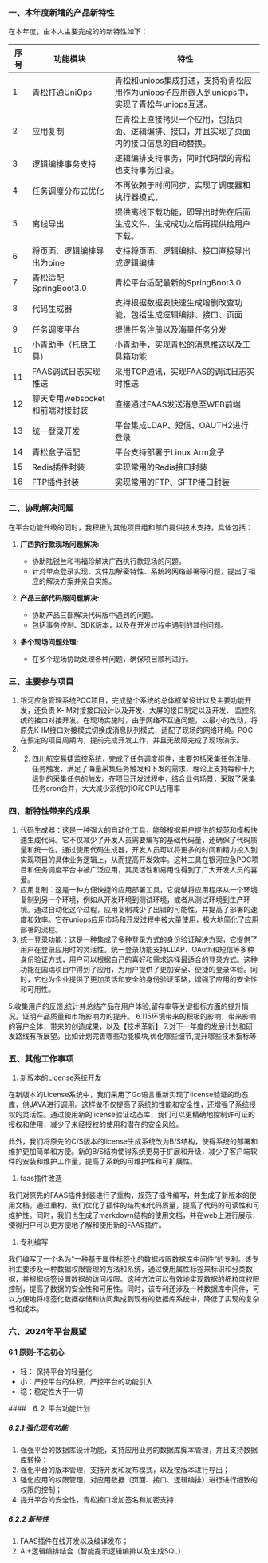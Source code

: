 ### 一、本年度新增的产品新特性



在本年度，由本人主要完成的的新特性如下：

| 序号 | 功能模块                        | 特性                                                         |
| ---- | ------------------------------- | ------------------------------------------------------------ |
| 1    | 青松打通UniOps                  | 青松和uniops集成打通，支持将青松应用作为uniops子应用嵌入到uniops中，实现了青松与uniops互通。 |
| 2    | 应用复制                        | 在青松上直接拷贝一个应用，包括页面、逻辑编排、接口，并且实现了页面内的接口信息的自动替换。 |
| 3    | 逻辑编排事务支持                | 逻辑编排支持事务，同时代码版的青松也支持事务回滚。           |
| 4    | 任务调度分布式优化              | 不再依赖于时间同步，实现了调度器和执行器模式，               |
| 5    | 离线导出                        | 提供离线下载功能，即导出时先在后面生成文件，生成成功之后再提供给用户下载。 |
| 6    | 将页面、逻辑编排导出为pine      | 支持将页面、逻辑编排、接口直接导出成逻辑编排                 |
| 7    | 青松适配SpringBoot3.0           | 青松平台适配最新的SpringBoot3.0                              |
| 8    | 代码生成器                      | 支持根据数据表快速生成增删改查功能，包括生成逻辑编排、接口、页面 |
| 9    | 任务调度平台                    | 提供任务注册以及海量任务分发                                 |
| 10   | 小青助手（托盘工具）            | 小青助手，实现青松的消息推送以及工具箱功能                   |
| 11   | FAAS调试日志实现推送            | 采用TCP通讯，实现FAAS的调试日志实时推送                      |
| 12   | 聊天专用websocket和前端对接封装 | 直接通过FAAS发送消息至WEB前端                                |
| 13   | 统一登录开发                    | 平台集成LDAP、短信、OAUTH2进行登录                           |
| 14   | 青松盒子适配                    | 平台支持部署于Linux Arm盒子                                  |
| 15   | Redis插件封装                   | 实现常用的Redis接口封装                                      |
| 16   | FTP插件封装                     | 实现常用的FTP、SFTP接口封装                                  |

###  二、协助解决问题

在平台功能升级的同时，我积极为其他项目组和部门提供技术支持，具体包括：

1. **广西执行款现场问题解决:**
   - 协助陆锐兰和韦福珍解决广西执行款现场的问题。
   - 针对单点登录实现、文件加解密特性、系统跨网络部署等问题，提出了相应的解决方案并亲自实施。

2. **产品三部代码版问题解决:**
   - 协助产品三部解决代码版中遇到的问题。
   - 包括事务控制、SDK版本，以及在开发过程中遇到的其他问题。

3. **多个现场问题处理:**
   - 在多个现场协助处理各种问题，确保项目顺利进行。

###   三、主要参与项目

1. 银河应急管理系统POC项目，完成整个系统的总体框架设计以及主要功能开发，还负责 K-IM对接接口设计以及开发、大屏的接口制定以及开发、 监控系统的接口对接开发。在现场实施时，由于网络不互通问题，以最小的改动，将原先K-IM接口对接模式切换成消息队列模式，适配了现场的网络环境。POC在预定的项目周期内，提前完成开发工作，并且无故障完成了现场演示。
2.  2. 四川航空易捷监控系统，完成了任务调度组件，主要包括采集任务注册、任务触发，满足了海量采集任务触发和下发的需求，理论上支持每秒十万级别的采集任务的触发。在项目开发过程中，结合业务场景，采取了采集任务cron合并，大大减少系统的IO和CPU占用率

### 四、新特性带来的成果

1. 代码生成器：这是一种强大的自动化工具，能够根据用户提供的规范和模板快速生成代码。它不仅减少了开发人员需要编写的基础代码量，还确保了代码质量和统一性。通过使用代码生成器，开发人员可以将更多的时间和精力投入到实现项目的具体业务逻辑上，从而提高开发效率。这种工具在银河应急POC项目和任务调度平台中被广泛应用，其灵活性和易用性得到了广大开发人员的喜爱。
2. 应用复制：这是一种方便快捷的应用部署工具，它能够将应用程序从一个环境复制到另一个环境，例如从开发环境到测试环境，或者从测试环境到生产环境。通过自动化这个过程，应用复制减少了出错的可能性，并提高了部署的速度和效率。它在uniops应用市场和开发过程中被大量使用，极大地简化了应用部署的流程。
3. 统一登录功能：这是一种集成了多种登录方式的身份验证解决方案，它提供了用户在登录应用时的灵活性。统一登录功能支持LDAP、OAuth和短信等多种身份验证方式，用户可以根据自己的喜好和需求选择最适合的登录方式。这种功能在国瑞项目中得到了应用，为用户提供了更加安全、便捷的登录体验。同时，它也为企业提供了更加灵活和安全的身份验证策略，增强了应用的安全性和可用性。

5.收集用户的反馈,统计并总结产品在用户体验,留存率等关键指标方面的提升情况。证明产品质量和市场影响力的提升。
6.115环境带来的积极的影响，带来影响的客户全体，带来的创造成果，以及【技术革新】
7.对下一年度的发展计划和研发路线有所展望。比如计划完善哪些功能模块,优化哪些细节,提升哪些技术指标等

### 五、其他工作事项

1. 新版本的License系统开发

在新版本的License系统中，我们采用了Go语言重新实现了license验证的动态库，供JAVA进行调用。这样做不仅提高了系统的性能和安全性，还增强了系统授权的灵活性。通过使用新的license验证动态库，我们可以更精确地控制许可证的授权和使用，减少了未经授权的使用和潜在的安全风险。

此外，我们将原先的C/S版本的license生成系统改为B/S结构，使得系统的部署和维护更加简单和方便。新的B/S结构使得系统更易于扩展和升级，减少了客户端软件的安装和维护工作量，提高了系统的可维护性和可扩展性。

1. faas插件改造

我们对原先的FAAS插件封装进行了重构，规范了插件编写，并生成了新版本的使用文档。通过重构，我们优化了插件的结构和代码质量，提高了代码的可读性和可维护性。同时，我们也生成了markdown结构的使用文档，并在web上进行展示，使得用户可以更方便地了解和使用新的FAAS插件。

1. 专利编写

我们编写了一个名为“一种基于属性标签化的数据权限数据库中间件”的专利。该专利主要涉及一种数据权限管理的方法和系统，通过使用属性标签来标识和分类数据，并根据标签设置数据的访问权限。这种方法可以有效地实现数据的细粒度权限控制，提高了数据的安全性和可用性。同时，该专利还涉及一种数据库中间件，可以方便地将标签化数据存储和访问集成到现有的数据库系统中，降低了实现的复杂性和成本。

### 六、2024年平台展望

####  6.1  原则-不忘初心

* 轻： 保持平台的轻量化
* 小：严控平台的体积，严控平台的功能引入
* 稳：稳定性大于一切

####　6.２  平台功能计划

#####  6.2.1 强化现有功能 

1. 强强平台的数据库设计功能，支持应用业务的数据库脚本管理，并且支持数据库转换；
2. 强化平台的版本管理，支持开发和发布模式，以及按版本进行导出；
3. 强化应用的权限管理，对应用数据（页面、接口、逻辑编排）进行进行细致的权限的控制；
4. 提升平台的安全性，青松接口增加签名和加密支持

#####  6.2.2 新特性

1.  FAAS插件在线开发以及编译发布；
2.  AI+逻辑编排结合（智能提示逻辑编排以及生成SQL）







